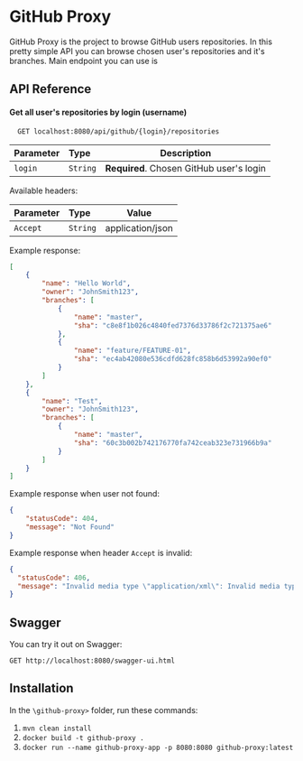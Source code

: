 # GitHub Proxy

GitHub Proxy is the project to browse GitHub users repositories.
In this pretty simple API you can browse chosen user's repositories and it's branches.
Main endpoint you can use is

## API Reference

#### Get all user's repositories by login (username)

```http
  GET localhost:8080/api/github/{login}/repositories
```

| Parameter | Type     | Description                              |
| :-------- | :------- | :--------------------------------------: |
| `login`   | `String` | **Required**. Chosen GitHub user's login |

Available headers:

| Parameter  | Type     | Value            |
| :--------- | :------- | :--------------: |
| `Accept`   | `String` | application/json |


Example response:
```json
[
    {
        "name": "Hello World",
        "owner": "JohnSmith123",
        "branches": [
            {
                "name": "master",
                "sha": "c8e8f1b026c4840fed7376d33786f2c721375ae6"
            },
            {
                "name": "feature/FEATURE-01",
                "sha": "ec4ab42080e536cdfd628fc858b6d53992a90ef0"
            }
        ]
    },
    {
        "name": "Test",
        "owner": "JohnSmith123",
        "branches": [
            {
                "name": "master",
                "sha": "60c3b002b742176770fa742ceab323e731966b9a"
            }
        ]
    }
]
```
Example response when user not found:
```json
{
    "statusCode": 404,
    "message": "Not Found"
}
```

Example response when header `Accept` is invalid:

```json
{
  "statusCode": 406,
  "message": "Invalid media type \"application/xml\": Invalid media type header"
}
```

## Swagger

You can try it out on Swagger:

```http
GET http://localhost:8080/swagger-ui.html
```

## Installation

In the `\github-proxy>` folder, run these commands:

1. `mvn clean install`
2. `docker build -t github-proxy .`
3. `docker run --name github-proxy-app -p 8080:8080 github-proxy:latest`